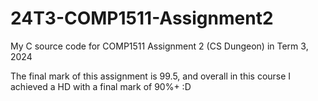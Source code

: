 # 24T3-COMP1511-Assignment2
My C source code for COMP1511 Assignment 2 (CS Dungeon) in Term 3, 2024

The final mark of this assignment is 99.5, and overall in this course I achieved a HD with a final mark of 90%+ :D
